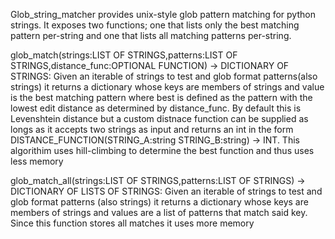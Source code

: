Glob_string_matcher provides unix-style glob pattern matching for python strings. It exposes two functions; one that lists only the best matching pattern per-string and one that lists all matching patterns per-string.

glob_match(strings:LIST OF STRINGS,patterns:LIST OF STRINGS,distance_func:OPTIONAL FUNCTION) -> DICTIONARY OF STRINGS:
Given an iterable of strings to test and glob format patterns(also strings) it returns a dictionary whose keys are members of strings and value is the best matching pattern where best is defined as the pattern with the lowest edit distance as determined by distance_func. By default this is Levenshtein distance but a custom distnace function can be supplied as longs as it accepts two strings as input and returns an int in the form DISTANCE_FUNCTION(STRING_A:string STRING_B:string) -> INT. This algorithim uses hill-climbing to determine the best function and thus uses less memory

glob_match_all(strings:LIST OF STRINGS,patterns:LIST OF STRINGS) -> DICTIONARY OF LISTS OF STRINGS:
Given an iterable of strings to test and glob format patterns (also strings) it returns a dictionary whose keys are members of strings and values are a list of patterns that match said key. Since this function stores all matches it uses more memory

